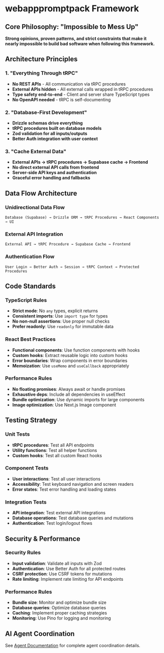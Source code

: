 # webapppromptpack Framework

## Core Philosophy: "Impossible to Mess Up"

**Strong opinions, proven patterns, and strict constraints that make it nearly impossible to build bad software when following this framework.**

## Architecture Principles

### **1. "Everything Through tRPC"**
- **No REST APIs** - All communication via tRPC procedures
- **External APIs hidden** - All external calls wrapped in tRPC procedures
- **Type safety end-to-end** - Client and server share TypeScript types
- **No OpenAPI needed** - tRPC is self-documenting

### **2. "Database-First Development"**
- **Drizzle schemas drive everything**
- **tRPC procedures built on database models**
- **Zod validation for all inputs/outputs**
- **Better Auth integration with user context**

### **3. "Cache External Data"**
- **External APIs → tRPC procedures → Supabase cache → Frontend**
- **No direct external API calls from frontend**
- **Server-side API keys and authentication**
- **Graceful error handling and fallbacks**

## Data Flow Architecture

### **Unidirectional Data Flow**
```
Database (Supabase) → Drizzle ORM → tRPC Procedures → React Components → UI
```

### **External API Integration**
```
External API → tRPC Procedure → Supabase Cache → Frontend
```

### **Authentication Flow**
```
User Login → Better Auth → Session → tRPC Context → Protected Procedures
```

## Code Standards

### **TypeScript Rules**
- **Strict mode**: No `any` types, explicit returns
- **Consistent imports**: Use `import type` for types
- **No non-null assertions**: Use proper null checks
- **Prefer readonly**: Use `readonly` for immutable data

### **React Best Practices**
- **Functional components**: Use function components with hooks
- **Custom hooks**: Extract reusable logic into custom hooks
- **Error boundaries**: Wrap components in error boundaries
- **Memoization**: Use `useMemo` and `useCallback` appropriately

### **Performance Rules**
- **No floating promises**: Always await or handle promises
- **Exhaustive deps**: Include all dependencies in useEffect
- **Bundle optimization**: Use dynamic imports for large components
- **Image optimization**: Use Next.js Image component

## Testing Strategy

### **Unit Tests**
- **tRPC procedures**: Test all API endpoints
- **Utility functions**: Test all helper functions
- **Custom hooks**: Test all custom React hooks

### **Component Tests**
- **User interactions**: Test all user interactions
- **Accessibility**: Test keyboard navigation and screen readers
- **Error states**: Test error handling and loading states

### **Integration Tests**
- **API integration**: Test external API integrations
- **Database operations**: Test database queries and mutations
- **Authentication**: Test login/logout flows

## Security & Performance

### **Security Rules**
- **Input validation**: Validate all inputs with Zod
- **Authentication**: Use Better Auth for all protected routes
- **CSRF protection**: Use CSRF tokens for mutations
- **Rate limiting**: Implement rate limiting for API endpoints

### **Performance Rules**
- **Bundle size**: Monitor and optimize bundle size
- **Database queries**: Optimize database queries
- **Caching**: Implement proper caching strategies
- **Monitoring**: Use Pino for logging and monitoring

## AI Agent Coordination

See [Agent Documentation](../agents/README.md) for complete agent coordination details.
